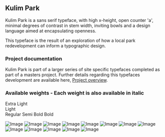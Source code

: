 ## Kulim Park

Kulim Park is a sans serif typeface, with high x-height, open counter 'a', minimal degrees of contrast in stem width, inviting bowls and a design language aimed at encapsulating openness.

This typeface is the result of an exploration of how a local park redevelopment can inform a typographic design.

### Project documentation
Kulim Park is part of a larger series of site specific typefaces completed as part of a masters project. Further details regarding this typefaces development are available here, [Project overview](docs/project-overview.md).

### Available weights - Each weight is also available in italic
Extra Light  
Light  
Regular	
Semi Bold
Bold
 

![Image](images/kulim-park-cover.png)
![Image](images/kulim-park2.jpg)
![Image](images/kulim-park3.jpg)
![Image](images/kulim-park4.jpg)
![Image](images/kulim-park5.jpg)
![Image](images/kulim-park6.jpg)
![Image](images/kulim-park7.jpg)
![Image](images/kulim-park8.jpg)
![Image](images/kulim-park9.jpg)
![Image](images/kulim-park10.jpg)
![Image](images/kulim-park11.jpg)
![Image](images/kulim-park12.jpg)
![Image](images/kulim-park13.jpg)
